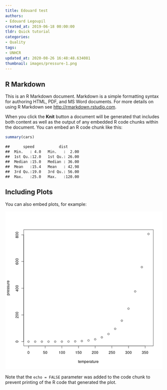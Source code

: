 ```yaml
---
title: Edouard test
authors:
- Edouard Legoupil
created_at: 2019-06-18 00:00:00
tldr: Quick tutorial
categories:
- Quality
tags:
- UNHCR
updated_at: 2020-08-26 16:48:48.634081
thumbnail: images/pressure-1.png
---
```


## R Markdown

This is an R Markdown document. Markdown is a simple formatting syntax for authoring HTML, PDF, and MS Word documents. For more details on using R Markdown see <http://rmarkdown.rstudio.com>.

When you click the **Knit** button a document will be generated that includes both content as well as the output of any embedded R code chunks within the document. You can embed an R code chunk like this:


```r
summary(cars)
```

```
##      speed           dist       
##  Min.   : 4.0   Min.   :  2.00  
##  1st Qu.:12.0   1st Qu.: 26.00  
##  Median :15.0   Median : 36.00  
##  Mean   :15.4   Mean   : 42.98  
##  3rd Qu.:19.0   3rd Qu.: 56.00  
##  Max.   :25.0   Max.   :120.00
```

## Including Plots

You can also embed plots, for example:

![plot of chunk pressure](images/pressure-1.png)

Note that the `echo = FALSE` parameter was added to the code chunk to prevent printing of the R code that generated the plot.